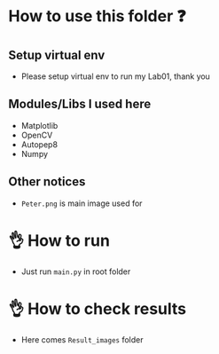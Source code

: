 # How to use this folder ❓

## Setup virtual env
- Please setup virtual env to run my Lab01, thank you

## Modules/Libs I used here
- Matplotlib
- OpenCV
- Autopep8
- Numpy

## Other notices
- `Peter.png` is main image used for 


# 👌 **How to run**
- Just run `main.py` in root folder

# 👌 **How to check results**
- Here comes `Result_images` folder